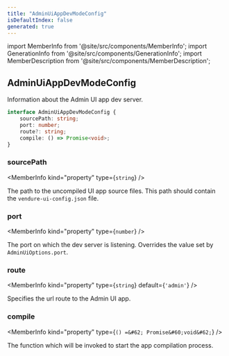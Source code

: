 ```yaml
---
title: "AdminUiAppDevModeConfig"
isDefaultIndex: false
generated: true
---
```

<!-- This file was generated from the Vendure source. Do not modify. Instead, re-run the "docs:build" script -->
import MemberInfo from '@site/src/components/MemberInfo';
import GenerationInfo from '@site/src/components/GenerationInfo';
import MemberDescription from '@site/src/components/MemberDescription';


## AdminUiAppDevModeConfig

<GenerationInfo sourceFile="packages/common/src/shared-types.ts" sourceLine="377" packageName="@vendure/common" />

Information about the Admin UI app dev server.

```ts title="Signature"
interface AdminUiAppDevModeConfig {
    sourcePath: string;
    port: number;
    route?: string;
    compile: () => Promise<void>;
}
```

<div className="members-wrapper">

### sourcePath

<MemberInfo kind="property" type={`string`}   />

The path to the uncompiled UI app source files. This path should contain the `vendure-ui-config.json` file.
### port

<MemberInfo kind="property" type={`number`}   />

The port on which the dev server is listening. Overrides the value set by `AdminUiOptions.port`.
### route

<MemberInfo kind="property" type={`string`} default={`'admin'`}   />

Specifies the url route to the Admin UI app.
### compile

<MemberInfo kind="property" type={`() =&#62; Promise&#60;void&#62;`}   />

The function which will be invoked to start the app compilation process.


</div>
